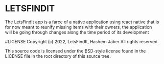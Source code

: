 # LETSFINDIT
The LetsFindIt app is a farce of a native application using react native that is for now meant to reunify missing items with their owners, the application will be going through changes along the time period of its development

#LICENSE
Copyright (c) 2022, LetsFindIt, Hashem Jaber
All rights reserved.

This source code is licensed under the BSD-style license found in the
LICENSE file in the root directory of this source tree. 
